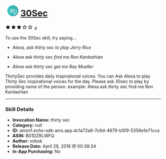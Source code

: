 # &nbsp;<img src="skill_icon" alt="30Sec icon" width="36"> [30Sec](http://alexa.amazon.com/#skills/amzn1.echo-sdk-ams.app.dc1a72a8-7c6d-4679-b5f9-5356e1e71cca)
![3 stars](../../images/ic_star_black_18dp_1x.png)![3 stars](../../images/ic_star_black_18dp_1x.png)![3 stars](../../images/ic_star_black_18dp_1x.png)![3 stars](../../images/ic_star_border_black_18dp_1x.png)![3 stars](../../images/ic_star_border_black_18dp_1x.png) 4

To use the 30Sec skill, try saying...

* *Alexa, ask thirty sec to play Jerry Rice*

* *Alexa ask thirty sec find me Ron Kardashian*

* *Alexa ask thirty sec  get me Ray Mueller*

ThirtySec provides daily inspirational voices.  You can Ask Alexa  to play Thirty Sec  inspirational voices for the day. Please ask 30sec to play by providing name of the person.  example: Alexa ask thirty sec find me Ron Kardashian

***

### Skill Details

* **Invocation Name:** thirty sec
* **Category:** null
* **ID:** amzn1.echo-sdk-ams.app.dc1a72a8-7c6d-4679-b5f9-5356e1e71cca
* **ASIN:** B01DZRLWFQ
* **Author:** vobok
* **Release Date:** April 29, 2016 @ 00:38:34
* **In-App Purchasing:** No
